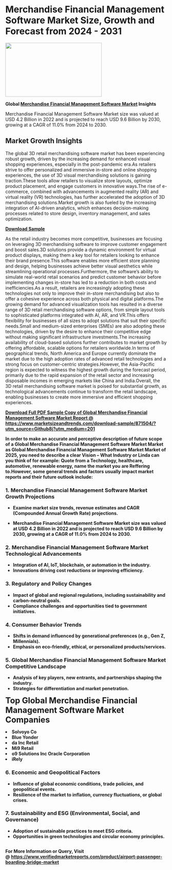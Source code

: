 <H1>Merchandise Financial Management Software Market Size, Growth and Forecast from 2024 - 2031</H1><img class="aligncenter size-medium wp-image-584254" src="https://thirdeyenews.in/wp-content/uploads/2024/09/Global-Market-Research-300x168.jpeg" alt="" width="300" height="168" /><p><strong>Global&nbsp;<a href="https://www.marketsizeandtrends.com/download-sample/871504/?utm_source=Github8j?utm_medium=201">Merchandise Financial Management Software Market</a> Insights</strong></p><p>Merchandise Financial Management Software Market size was valued at USD 4.2 Billion in 2022 and is projected to reach USD 9.6 Billion by 2030, growing at a CAGR of 11.0% from 2024 to 2030.</p><p><h2>Market Growth Insights</h2> <p>The global 3D retail merchandising software market has been experiencing robust growth, driven by the increasing demand for enhanced visual shopping experiences, especially in the post-pandemic era.As retailers strive to offer personalized and immersive in-store and online shopping experiences, the use of 3D visual merchandising solutions is gaining traction.These tools allow retailers to visualize store layouts, optimize product placement, and engage customers in innovative ways.The rise of e-commerce, combined with advancements in augmented reality (AR) and virtual reality (VR) technologies, has further accelerated the adoption of 3D merchandising solutions.Market growth is also fueled by the increasing integration of AI-driven analytics, which enhances decision-making processes related to store design, inventory management, and sales optimization.</p> <p><strong><a href="#">Download Sample</a></strong></p> <p>As the retail industry becomes more competitive, businesses are focusing on leveraging 3D merchandising software to improve customer engagement and boost sales.3D solutions provide a dynamic environment for virtual product displays, making them a key tool for retailers looking to enhance their brand presence.This software enables more efficient store planning and design, helping businesses achieve better visual aesthetics while streamlining operational processes.Furthermore, the software’s ability to simulate real-world retail scenarios and predict customer behavior before implementing changes in-store has led to a reduction in both costs and inefficiencies.As a result, retailers are increasingly adopting these technologies not only to improve their in-store merchandising but also to offer a cohesive experience across both physical and digital platforms.The growing demand for advanced visualization tools has resulted in a diverse range of 3D retail merchandising software options, from simple layout tools to sophisticated platforms integrated with AI, AR, and VR.This offers flexibility for businesses of all sizes to adopt solutions that suit their specific needs.Small and medium-sized enterprises (SMEs) are also adopting these technologies, driven by the desire to enhance their competitive edge without making significant infrastructure investments.The increasing availability of cloud-based solutions further contributes to market growth by offering affordable, scalable options for retailers worldwide.In terms of geographical trends, North America and Europe currently dominate the market due to the high adoption rates of advanced retail technologies and a strong focus on customer-centric strategies.However, the Asia-Pacific region is expected to witness the highest growth during the forecast period, primarily due to the rapid expansion of the retail sector and increasing disposable incomes in emerging markets like China and India.Overall, the 3D retail merchandising software market is poised for substantial growth, as technological advancements continue to transform the retail landscape, enabling businesses to create more immersive and efficient shopping experiences.</p> <p><strong><a href="#"></p><p><span class=""><strong>Download Full PDF Sample Copy of Global Merchandise Financial Management Software Market Report</strong> @ <a href="https://www.marketsizeandtrends.com/download-sample/871504/?utm_source=Github8j?utm_medium=201" target="_blank">https://www.marketsizeandtrends.com/download-sample/871504/?utm_source=Github8j?utm_medium=201</a></span></p><p>In order to make an accurate and perceptive description of future scope of a Global&nbsp;Merchandise Financial Management Software Market Market as Global&nbsp;Merchandise Financial Management Software Market Market of 2025, you need to describe a clear Vision &ndash; What Industry or Linda can you think of for example: Quote from a Technology, healthcare, automotive, renewable energy, name the market you are Reffering to.However, some general trends and factors usually impact market reports and their future outlook include:</p><h3>1.&nbsp;<strong>Merchandise Financial Management Software Market Growth Projections</strong></h3><ul><li>Examine market size trends, revenue estimates and CAGR (Compounded Annual Growth Rate) projections.</li><li><p>Merchandise Financial Management Software Market size was valued at USD 4.2 Billion in 2022 and is projected to reach USD 9.6 Billion by 2030, growing at a CAGR of 11.0% from 2024 to 2030.</p></li></ul><h3>2.&nbsp;<strong>Merchandise Financial Management Software Market Technological Advancements</strong></h3><ul><li>Integration of AI, IoT, blockchain, or automation in the industry.</li><li>Innovations driving cost reductions or improving efficiency.</li></ul><h3>3.&nbsp;<strong>Regulatory and Policy Changes</strong></h3><ul><li>Impact of global and regional regulations, including sustainability and carbon-neutral goals.</li><li>Compliance challenges and opportunities tied to government initiatives.</li></ul><h3>4.&nbsp;<strong>Consumer Behavior Trends</strong></h3><ul><li>Shifts in demand influenced by generational preferences (e.g., Gen Z, Millennials).</li><li>Emphasis on eco-friendly, ethical, or personalized products/services.</li></ul><h3>5.&nbsp;<strong>Global Merchandise Financial Management Software Market Competitive Landscape</strong></h3><ul><li>Analysis of key players, new entrants, and partnerships shaping the industry.</li><li>Strategies for differentiation and market penetration.</li></ul><p data-pm-slice="1 1 []"><span style="color: inherit; font-family: inherit; font-size: 25px;">Top Global Merchandise Financial Management Software Market Companies</span></p><div class="" data-test-id=""><p><li>Solvoyo Co</li><li> Blue Yonder</li><li> da Inc Retail</li><li> Mi9 Retail</li><li> o9 Solutions Inc Oracle Corporation</li><li> iRely</li></p></div><h3>6.&nbsp;<strong>Economic and Geopolitical Factors</strong></h3><ul><li>Influence of global economic conditions, trade policies, and geopolitical events.</li><li>Resilience of the market to inflation, currency fluctuations, or global crises.</li></ul><h3>7.&nbsp;<strong>Sustainability and ESG (Environmental, Social, and Governance)</strong></h3><ul><li>Adoption of sustainable practices to meet ESG criteria.</li><li>Opportunities in green technologies and circular economy principles.</li></ul><h2><strong style="font-size: 14px;">For More Information or Query, Visit @&nbsp;</strong><a style="background-color: #ffffff; font-size: 14px;" href="https://www.marketsizeandtrends.com/report/merchandise-financial-management-software-market/" target="_blank">https://www.verifiedmarketreports.com/product/airport-passenger-boarding-bridge-market</a></h2>